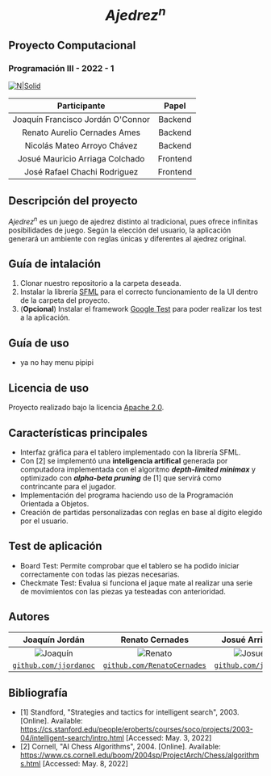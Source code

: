 # $$Ajedrez^{n}$$
## Proyecto Computacional
### Programación III - 2022 - 1

[![N|Solid](https://utec.edu.pe/sites/all/themes/utec_theme/LOGO_UTEC.png)](https://utec.edu.pe/carreras/ciencia-de-la-computacion)

|            Participante             |   Papel   |
|:-----------------------------------:|:---------:|
|  Joaquín Francisco Jordán O'Connor  |  Backend  |
|    Renato Aurelio Cernades Ames     |  Backend  |
|     Nicolás Mateo Arroyo Chávez     |  Backend  |
|   Josué Mauricio Arriaga Colchado   | Frontend  |
|    José Rafael Chachi Rodriguez     | Frontend  |

## Descripción del proyecto
$Ajedrez^{n}$ es un juego de ajedrez distinto al tradicional, pues ofrece infinitas posibilidades de juego. Según la elección del usuario, la aplicación generará un ambiente con reglas únicas y diferentes al ajedrez original.

## Guía de intalación

1. Clonar nuestro repositorio a la carpeta deseada.
2. Instalar la librería [SFML](https://www.sfml-dev.org/download/sfml/2.5.1/) para el correcto funcionamiento de la UI dentro de la carpeta del proyecto.
3. (**Opcional**) Instalar el framework [Google Test](https://github.com/google/googletest) para poder realizar los test a la aplicación.

## Guía de uso

- ya no hay menu pipipi

## Licencia de uso

Proyecto realizado bajo la licencia [Apache 2.0](https://www.apache.org/licenses/LICENSE-2.0). 

## Características principales

- Interfaz gráfica para el tablero implementado con la librería SFML.
- Con [2] se implementó una **inteligencia artifical** generada por computadora implementada con el algoritmo *__depth-limited minimax__* y optimizado con *__alpha-beta pruning__* de [1] que servirá como contrincante para el jugador.
- Implementación del programa haciendo uso de la Programación Orientada a Objetos.
- Creación de partidas personalizadas con reglas en base al dígito elegido por el usuario.

## Test de aplicación

- Board Test: Permite comprobar que el tablero se ha podido iniciar correctamente con todas las piezas necesarias.
- Checkmate Test: Evalua si funciona el jaque mate al realizar una serie de movimientos con las piezas ya testeadas con anterioridad.


## Autores

|                     <a target="_blank">**Joaquín Jordán**</a>                     |                           <a target="_blank">**Renato Cernades**</a>                            |                   <a target="_blank">**Josué Arriaga**</a>                    |                       <a target="_blank">**José Chachi**</a>                        |      <a target="_blank">**Nicolás Arroyo**</a>      |
|:---------------------------------------------------------------------------------:|:-----------------------------------------------------------------------------------------------:|:-----------------------------------------------------------------------------:|:-----------------------------------------------------------------------------------:|:---------------------------------------------------:|
|           ![Joaquín](https://avatars.githubusercontent.com/u/83974213)            |                   ![Renato](https://avatars.githubusercontent.com/u/83974266)                   |          ![Josué](https://avatars.githubusercontent.com/u/83974555)             |              ![José](https://avatars.githubusercontent.com/u/83974741)              |       ![Nicolás](https://avatars.githubusercontent.com/u/83975293)                                              |
| <a href="https://github.com/jjordanoc" target="_blank">`github.com/jjordanoc`</a> | <a href="https://github.com/RenatoCernades0107" target="_blank">`github.com/RenatoCernades`</a> | <a href="https://github.com/jmac-94" target="_blank">`github.com/jmac94`</a>  | <a href="https://github.com/JoseChachi" target="_blank">`github.com/JoseChachi`</a> |<a href="https://github.com/NicolasArroyo" target="_blank">`github.com/NicolasArroyo`</a>|

## Bibliografía

- [1] Standford, "Strategies and tactics for intelligent search", 2003. [Online]. Available: https://cs.stanford.edu/people/eroberts/courses/soco/projects/2003-04/intelligent-search/intro.html [Accessed: May. 3, 2022]
- [2] Cornell, "AI Chess Algorithms", 2004. [Online]. Available: https://www.cs.cornell.edu/boom/2004sp/ProjectArch/Chess/algorithms.html [Accessed: May. 8, 2022]

